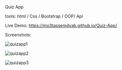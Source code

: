 
Quiz App

tools: html / Css / Bootstrap / OOP/ Api

Live Demo: https://mo3tassemdyab.github.io/Quiz-App/

Screenshots: 

![quizapp1](https://github.com/user-attachments/assets/6ceb5198-1fed-4c55-9be1-bcefcd44b9de)

![quizapp2](https://github.com/user-attachments/assets/9ba2b64c-8b62-4ef2-9596-2aee538b0658)

![quizapp3](https://github.com/user-attachments/assets/98dc66fe-e4f1-4780-8bfe-fcc6c735dd9a)
